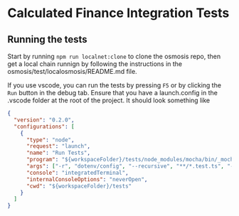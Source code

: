 # **Calculated Finance Integration Tests**

## Running the tests

Start by running `npm run localnet:clone` to clone the osmosis repo, then get a local chain runnign by following the instructions in the osmosis/test/localosmosis/README.md file.

If you use vscode, you can run the tests by pressing `F5` or by clicking the `Run` button in the debug tab. Ensure that you have a launch.config in the .vscode folder at the root of the project. It should look something like

```json
{
  "version": "0.2.0",
  "configurations": [
    {
      "type": "node",
      "request": "launch",
      "name": "Run Tests",
      "program": "${workspaceFolder}/tests/node_modules/mocha/bin/_mocha",
      "args": ["-r", "dotenv/config", "--recursive", "**/*.test.ts", "--timeout", "300000", "--exit"],
      "console": "integratedTerminal",
      "internalConsoleOptions": "neverOpen",
      "cwd": "${workspaceFolder}/tests"
    }
  ]
}
```
